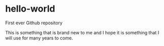 # hello-world
First ever Github repository


This is something that is brand new to me and I hope it is something that I will use for many years to come. 

